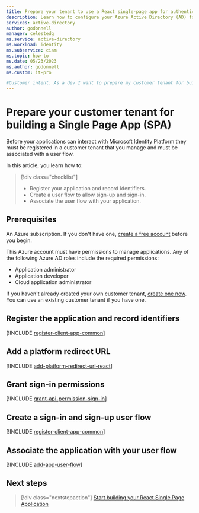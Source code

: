 ```yaml
---
title: Prepare your tenant to use a React single-page app for authentication. 
description: Learn how to configure your Azure Active Directory (AD) for customers tenant for authentication with a React single-page app (SPA).
services: active-directory
author: godonnell
manager: celestedg
ms.service: active-directory
ms.workload: identity
ms.subservice: ciam
ms.topic: how-to
ms.date: 05/23/2023
ms.author: godonnell
ms.custom: it-pro

#Customer intent: As a dev I want to prepare my customer tenant for building a Single Page App with React
---
```

# Prepare your customer tenant for building a Single Page App (SPA)

Before your applications can interact with Microsoft Identity Platform they must be registered in a customer tenant that you manage and must be associated with a user flow.

In this article, you learn how to:

> [!div class="checklist"]
> * Register your application and record identifiers.
> * Create a user flow to allow sign-up and sign-in.
> * Associate the user flow with your application.

## Prerequisites

An Azure subscription. If you don't have one, <a href="https://azure.microsoft.com/free/?WT.mc_id=A261C142F" target="_blank">create a free account</a> before you begin.

This Azure account must have permissions to manage applications. Any of the following Azure AD roles include the required permissions:
* Application administrator
* Application developer
* Cloud application administrator

If you haven't already created your own customer tenant, <a href="https://aka.ms/ciam-free-trial?wt.mc_id=ciamcustomertenantfreetrial_linkclick_content_cnl" target="_blank">create one now</a>. You can use an existing customer tenant if you have one.

## Register the application and record identifiers
[!INCLUDE [register-client-app-common](./includes/register-app/register-client-app-common.md)]

## Add a platform redirect URL
[!INCLUDE [add-platform-redirect-url-react](./includes/register-app/add-platform-redirect-url-react.md)]

## Grant sign-in permissions
[!INCLUDE [grant-api-permission-sign-in](./includes/register-app/grant-api-permission-sign-in.md)]

## Create a sign-in and sign-up user flow
[!INCLUDE [register-client-app-common](./includes/configure-user-flow/create-sign-in-sign-out-user-flow.md)]

## Associate the application with your user flow
[!INCLUDE [add-app-user-flow](./includes/configure-user-flow/add-app-user-flow.md)]

## Next steps

> [!div class="nextstepaction"]
> [Start building your React Single Page Application](./how-to-single-page-application-react-prepare-app.md)
